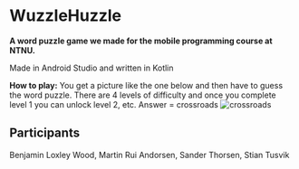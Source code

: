 # WuzzleHuzzle

**A word puzzle game we made for the mobile programming course at NTNU.**

Made in Android Studio and written in Kotlin

**How to play:**
You get a picture like the one below and then have to guess the word puzzle. There are 4 levels of difficulty and once you complete level 1 you can unlock level 2, etc. Answer = crossroads
![crossroads](https://github.com/SpectraGitHub/WuzzleHuzzle/assets/73069692/78a2824f-f39b-475e-8e9e-6cfc1863031a)

## Participants
Benjamin Loxley Wood, Martin Rui Andorsen, Sander Thorsen, Stian Tusvik
